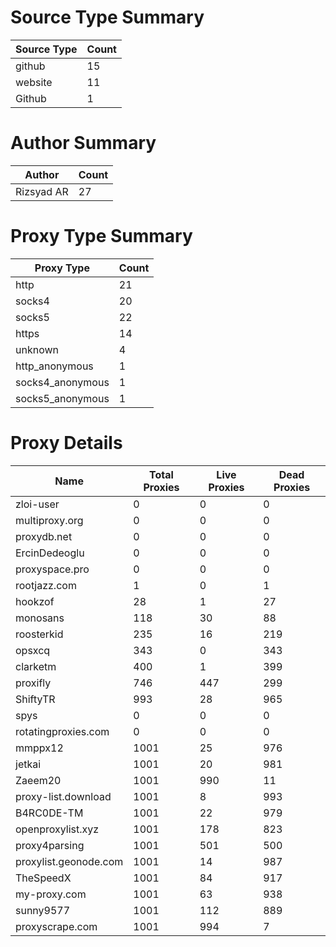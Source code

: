 # Source Type Summary

| Source Type | Count |
|-------------|-------|
| github | 15 |
| website | 11 |
| Github | 1 |


# Author Summary

| Author | Count |
|--------|-------|
| Rizsyad AR | 27 |


# Proxy Type Summary

| Proxy Type | Count |
|------------|-------|
| http | 21 |
| socks4 | 20 |
| socks5 | 22 |
| https | 14 |
| unknown | 4 |
| http_anonymous | 1 |
| socks4_anonymous | 1 |
| socks5_anonymous | 1 |


# Proxy Details

| Name | Total Proxies | Live Proxies | Dead Proxies |
|------|---------------|--------------|---------------|
| zloi-user | 0 | 0 | 0 |
| multiproxy.org | 0 | 0 | 0 |
| proxydb.net | 0 | 0 | 0 |
| ErcinDedeoglu | 0 | 0 | 0 |
| proxyspace.pro | 0 | 0 | 0 |
| rootjazz.com | 1 | 0 | 1 |
| hookzof | 28 | 1 | 27 |
| monosans | 118 | 30 | 88 |
| roosterkid | 235 | 16 | 219 |
| opsxcq | 343 | 0 | 343 |
| clarketm | 400 | 1 | 399 |
| proxifly | 746 | 447 | 299 |
| ShiftyTR | 993 | 28 | 965 |
| spys | 0 | 0 | 0 |
| rotatingproxies.com | 0 | 0 | 0 |
| mmppx12 | 1001 | 25 | 976 |
| jetkai | 1001 | 20 | 981 |
| Zaeem20 | 1001 | 990 | 11 |
| proxy-list.download | 1001 | 8 | 993 |
| B4RC0DE-TM | 1001 | 22 | 979 |
| openproxylist.xyz | 1001 | 178 | 823 |
| proxy4parsing | 1001 | 501 | 500 |
| proxylist.geonode.com | 1001 | 14 | 987 |
| TheSpeedX | 1001 | 84 | 917 |
| my-proxy.com | 1001 | 63 | 938 |
| sunny9577 | 1001 | 112 | 889 |
| proxyscrape.com | 1001 | 994 | 7 |
